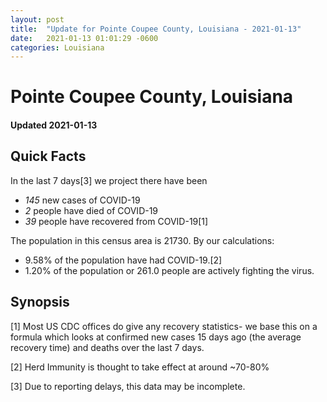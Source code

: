 ```yaml
---
layout: post
title:  "Update for Pointe Coupee County, Louisiana - 2021-01-13"
date:   2021-01-13 01:01:29 -0600
categories: Louisiana
---
```


# Pointe Coupee County, Louisiana
#### Updated 2021-01-13

## Quick Facts

In the last 7 days[3] we project there have been
- *145* new cases of COVID-19
- *2* people have died of COVID-19
- *39* people have recovered from COVID-19[1]

The population in this census area is 21730. By our calculations:
- 9.58% of the population have had COVID-19.[2]
- 1.20% of the population or 261.0 people are actively fighting the virus.

## Synopsis




[1] Most US CDC offices do give any recovery statistics- we base this on a formula which looks at confirmed new cases
15 days ago (the average recovery time) and deaths over the last 7 days.

[2] Herd Immunity is thought to take effect at around ~70-80%

[3] Due to reporting delays, this data may be incomplete.
 
    